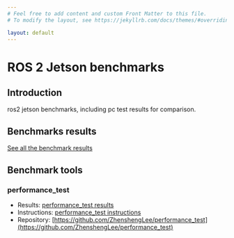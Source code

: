 ```yaml
---
# Feel free to add content and custom Front Matter to this file.
# To modify the layout, see https://jekyllrb.com/docs/themes/#overriding-theme-defaults

layout: default
---
```


# ROS 2 Jetson benchmarks

## Introduction

ros2 jetson benchmarks, including pc test results for comparison.

## Benchmarks results

[See all the benchmark results](/benchmark_results/index.html)

## Benchmark tools

### performance_test

- Results: [performance_test results](/benchmark_results/index.html)
- Instructions: [performance_test instructions](instructions/performance_test.markdown)
- Repository: [https://github.com/ZhenshengLee/performance_test](https://github.com/ZhenshengLee/performance_test)
